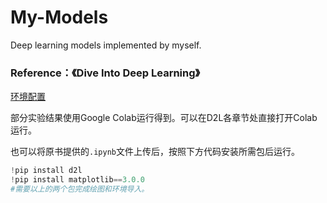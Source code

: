 # My-Models

Deep learning models implemented by myself.



### Reference：《Dive Into Deep Learning》

[环境配置](https://zh.d2l.ai/chapter_installation/index.html)



部分实验结果使用Google Colab运行得到。可以在D2L各章节处直接打开Colab运行。

也可以将原书提供的`.ipynb`文件上传后，按照下方代码安装所需包后运行。

```python
!pip install d2l
!pip install matplotlib==3.0.0
#需要以上的两个包完成绘图和环境导入。
```

